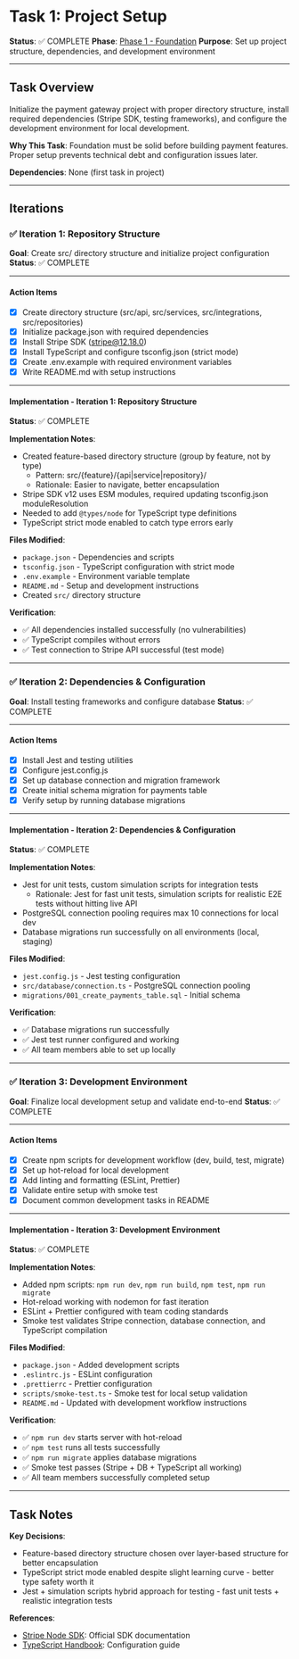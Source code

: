 # Task 1: Project Setup

**Status**: ✅ COMPLETE
**Phase**: [Phase 1 - Foundation](../DASHBOARD.md#phase-1-foundation)
**Purpose**: Set up project structure, dependencies, and development environment

---

## Task Overview

Initialize the payment gateway project with proper directory structure, install required dependencies (Stripe SDK, testing frameworks), and configure the development environment for local development.

**Why This Task**: Foundation must be solid before building payment features. Proper setup prevents technical debt and configuration issues later.

**Dependencies**: None (first task in project)

---

## Iterations

### ✅ Iteration 1: Repository Structure

**Goal**: Create src/ directory structure and initialize project configuration
**Status**: ✅ COMPLETE

---

#### Action Items

- [x] Create directory structure (src/api, src/services, src/integrations, src/repositories)
- [x] Initialize package.json with required dependencies
- [x] Install Stripe SDK (stripe@12.18.0)
- [x] Install TypeScript and configure tsconfig.json (strict mode)
- [x] Create .env.example with required environment variables
- [x] Write README.md with setup instructions

---

#### Implementation - Iteration 1: Repository Structure

**Status**: ✅ COMPLETE

**Implementation Notes**:
- Created feature-based directory structure (group by feature, not by type)
  - Pattern: src/{feature}/{api|service|repository}/
  - Rationale: Easier to navigate, better encapsulation
- Stripe SDK v12 uses ESM modules, required updating tsconfig.json moduleResolution
- Needed to add `@types/node` for TypeScript type definitions
- TypeScript strict mode enabled to catch type errors early

**Files Modified**:
- `package.json` - Dependencies and scripts
- `tsconfig.json` - TypeScript configuration with strict mode
- `.env.example` - Environment variable template
- `README.md` - Setup and development instructions
- Created `src/` directory structure

**Verification**:
- ✅ All dependencies installed successfully (no vulnerabilities)
- ✅ TypeScript compiles without errors
- ✅ Test connection to Stripe API successful (test mode)

---

### ✅ Iteration 2: Dependencies & Configuration

**Goal**: Install testing frameworks and configure database
**Status**: ✅ COMPLETE

---

#### Action Items

- [x] Install Jest and testing utilities
- [x] Configure jest.config.js
- [x] Set up database connection and migration framework
- [x] Create initial schema migration for payments table
- [x] Verify setup by running database migrations

---

#### Implementation - Iteration 2: Dependencies & Configuration

**Status**: ✅ COMPLETE

**Implementation Notes**:
- Jest for unit tests, custom simulation scripts for integration tests
  - Rationale: Jest for fast unit tests, simulation scripts for realistic E2E tests without hitting live API
- PostgreSQL connection pooling requires max 10 connections for local dev
- Database migrations run successfully on all environments (local, staging)

**Files Modified**:
- `jest.config.js` - Jest testing configuration
- `src/database/connection.ts` - PostgreSQL connection pooling
- `migrations/001_create_payments_table.sql` - Initial schema

**Verification**:
- ✅ Database migrations run successfully
- ✅ Jest test runner configured and working
- ✅ All team members able to set up locally

---

### ✅ Iteration 3: Development Environment

**Goal**: Finalize local development setup and validate end-to-end
**Status**: ✅ COMPLETE

---

#### Action Items

- [x] Create npm scripts for development workflow (dev, build, test, migrate)
- [x] Set up hot-reload for local development
- [x] Add linting and formatting (ESLint, Prettier)
- [x] Validate entire setup with smoke test
- [x] Document common development tasks in README

---

#### Implementation - Iteration 3: Development Environment

**Status**: ✅ COMPLETE

**Implementation Notes**:
- Added npm scripts: `npm run dev`, `npm run build`, `npm test`, `npm run migrate`
- Hot-reload working with nodemon for fast iteration
- ESLint + Prettier configured with team coding standards
- Smoke test validates Stripe connection, database connection, and TypeScript compilation

**Files Modified**:
- `package.json` - Added development scripts
- `.eslintrc.js` - ESLint configuration
- `.prettierrc` - Prettier configuration
- `scripts/smoke-test.ts` - Smoke test for local setup validation
- `README.md` - Updated with development workflow instructions

**Verification**:
- ✅ `npm run dev` starts server with hot-reload
- ✅ `npm test` runs all tests successfully
- ✅ `npm run migrate` applies database migrations
- ✅ Smoke test passes (Stripe + DB + TypeScript all working)
- ✅ All team members successfully completed setup

---

## Task Notes

**Key Decisions**:
- Feature-based directory structure chosen over layer-based structure for better encapsulation
- TypeScript strict mode enabled despite slight learning curve - better type safety worth it
- Jest + simulation scripts hybrid approach for testing - fast unit tests + realistic integration tests

**References**:
- [Stripe Node SDK](https://github.com/stripe/stripe-node): Official SDK documentation
- [TypeScript Handbook](https://www.typescriptlang.org/docs/handbook/tsconfig-json.html): Configuration guide
